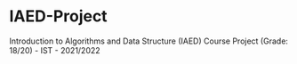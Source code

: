 # IAED-Project
Introduction to Algorithms and Data Structure (IAED) Course Project (Grade: 18/20) - IST - 2021/2022
